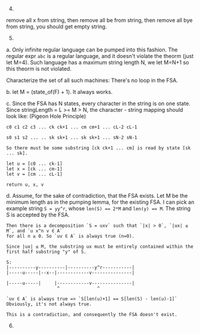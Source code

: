 
4.

remove all x from string, then remove all be from string, then remove all bye from string, you should get empty string.

5.

a. Only infinite regular language can be pumped into this fashion. The regular expr `abc` is a regular language, 
    and it doesn't violate the theorm (just let M=4). Such language has a maximum string length N, we let M=N+1 so 
    this theorm is not violated.

   Characterize the set of all such machines:
    There's no loop in the FSA.

b. let M = (state_of(F) + 1). It always works.

c. Since the FSA has N states, every character in the string is on one state. Since stringLength = L >= M > N, 
    the character - string mapping should look like: (Pigeon Hole Principle)

    c0 c1 c2 c3 ... ck ck+1 ... cm cm+1 ... cL-2 cL-1

    s0 s1 s2 ... .. sk sk+1 ... sk sk+1 ... sN-2 sN-1

    So there must be some substring [ck ck+1 ... cm] is read by state [sk ... sk].

    let u = [c0 ... ck-1]
    let x = [ck ... cm-1]
    let v = [cm ... cL-1]

    return u, x, v

d.  Assume, for the sake of contradiction, that the FSA exists.
    Let M be the minimum length as in the pumping lemma, for the existing FSA.
    I can pick an example string `S = yy^r`, whose `len(S) == 2*M` and `len(y) == M`. The string S is
    accepted by the FSA.

    Then there is a decomposition `S = uxv` such that `|x| > 0`, `|ux| ≤ M`, and `u x^n v ∈ A`
    for all n ≥ 0. So `uv ∈ A` is always true (n=0).

    Since |ux| ≤ M, the substring ux must be entirely contained within the first half substring "y" of S.

    S:
    |----------y----------|----------y^r-----------|
    |-----u-----|--x--|------------v---------------|

    |-----u-----|     |------------v---------------|
                       ^              ^

    `uv ∈ A` is always true => `S[len(u)+1] == S[len(S) - len(u)-1]`
    Obviously, it's not always true.

    This is a contradiction, and consequently the FSA doesn't exist.

6.    



    

